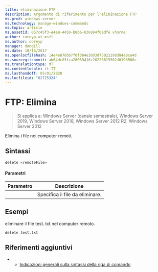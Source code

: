 ```yaml
---
title: eliminazione FTP
description: Argomento di riferimento per l'eliminazione FTP
ms.prod: windows-server
ms.technology: manage-windows-commands
ms.topic: article
ms.assetid: 067c45f3-e4e8-4450-b8b6-836994f6adfe vhorne
author: coreyp-at-msft
ms.author: coreyp
manager: dongill
ms.date: 10/16/2017
ms.openlocfilehash: 14e4e870bb7f0f384e3803d75021298d04a8ca4d
ms.sourcegitcommit: ab64dc83fca28039416c26226815502d0193500c
ms.translationtype: MT
ms.contentlocale: it-IT
ms.lasthandoff: 05/01/2020
ms.locfileid: "82725324"
---
```

# <a name="ftp-delete"></a>FTP: Elimina

> Si applica a: Windows Server (canale semestrale), Windows Server 2019, Windows Server 2016, Windows Server 2012 R2, Windows Server 2012

Elimina i file nei computer remoti.   
## <a name="syntax"></a>Sintassi  
```  
delete <remoteFile>  
```  
#### <a name="parameters"></a>Parametri  

|  Parametro   |          Descrizione          |
|--------------|-------------------------------|
| <remoteFile> | Specifica il file da eliminare. |

## <a name="examples"></a>Esempi  
eliminare il file test. txt nel computer remoto.  
```  
delete test.txt  
```  
## <a name="additional-references"></a>Riferimenti aggiuntivi  
-   - [Indicazioni generali sulla sintassi della riga di comando](command-line-syntax-key.md)  
